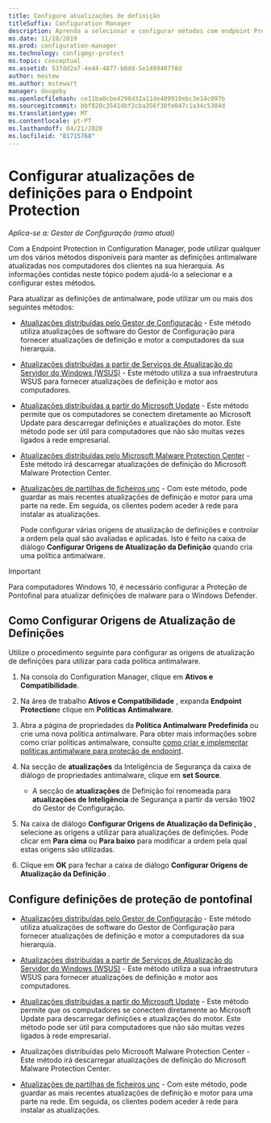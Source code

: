 ```yaml
---
title: Configure atualizações de definição
titleSuffix: Configuration Manager
description: Aprenda a selecionar e configurar métodos com endpoint Protection in Configuration Manager para manter as definições antimalware atualizadas nos computadores dos clientes.
ms.date: 11/18/2019
ms.prod: configuration-manager
ms.technology: configmgr-protect
ms.topic: conceptual
ms.assetid: 537dd2a7-4e44-4877-b8dd-5e1499407f8d
author: mestew
ms.author: mstewart
manager: dougeby
ms.openlocfilehash: ce11ba0cbe4298d32a11de409910ebc3e14c097b
ms.sourcegitcommit: bbf820c35414bf2cba356f30fe047c1a34c5384d
ms.translationtype: MT
ms.contentlocale: pt-PT
ms.lasthandoff: 04/21/2020
ms.locfileid: "81715768"
---
```

# <a name="configure-definition-updates-for-endpoint-protection"></a>Configurar atualizações de definições para o Endpoint Protection  

*Aplica-se a: Gestor de Configuração (ramo atual)*

 Com a Endpoint Protection in Configuration Manager, pode utilizar qualquer um dos vários métodos disponíveis para manter as definições antimalware atualizadas nos computadores dos clientes na sua hierarquia. As informações contidas neste tópico podem ajudá-lo a selecionar e a configurar estes métodos.

 Para atualizar as definições de antimalware, pode utilizar um ou mais dos seguintes métodos:

- [Atualizações distribuídas pelo Gestor de Configuração](endpoint-definitions-configmgr.md) - Este método utiliza atualizações de software do Gestor de Configuração para fornecer atualizações de definição e motor a computadores da sua hierarquia.

- [Atualizações distribuídas a partir de Serviços de Atualização do Servidor do Windows (WSUS)](endpoint-definitions-wsus.md) - Este método utiliza a sua infraestrutura WSUS para fornecer atualizações de definição e motor aos computadores.

- [Atualizações distribuídas a partir do Microsoft Update](endpoint-definitions-microsoft-updates.md) - Este método permite que os computadores se conectem diretamente ao Microsoft Update para descarregar definições e atualizações do motor. Este método pode ser útil para computadores que não são muitas vezes ligados à rede empresarial.

- [Atualizações distribuídas pelo Microsoft Malware Protection Center](endpoint-definitions-protection-center.md) - Este método irá descarregar atualizações de definição do Microsoft Malware Protection Center.

- [Atualizações de partilhas de ficheiros unc](endpoint-definitions-network.md) - Com este método, pode guardar as mais recentes atualizações de definição e motor para uma parte na rede. Em seguida, os clientes podem aceder à rede para instalar as atualizações.

  Pode configurar várias origens de atualização de definições e controlar a ordem pela qual são avaliadas e aplicadas. Isto é feito na caixa de diálogo **Configurar Origens de Atualização da Definição** quando cria uma política antimalware.

> [!IMPORTANT]
>  Para computadores Windows 10, é necessário configurar a Proteção de Pontofinal para atualizar definições de malware para o Windows Defender.

## <a name="how-to-configure-definition-update-sources"></a>Como Configurar Origens de Atualização de Definições
 Utilize o procedimento seguinte para configurar as origens de atualização de definições para utilizar para cada política antimalware.

1.  Na consola do Configuration Manager, clique em **Ativos e Compatibilidade**.

2.  Na área de trabalho **Ativos e Compatibilidade** , expanda **Endpoint Protection**e clique em **Políticas Antimalware**.

3.  Abra a página de propriedades da **Política Antimalware Predefinida** ou crie uma nova política antimalware. Para obter mais informações sobre como criar políticas antimalware, consulte [como criar e implementar políticas antimalware para proteção de endpoint](endpoint-antimalware-policies.md).

4.  Na secção de **atualizações** da Inteligência de Segurança da caixa de diálogo de propriedades antimalware, clique em **set Source**.
    - A secção de **atualizações** de Definição foi renomeada para **atualizações de Inteligência** de Segurança a partir da versão 1902 do Gestor de Configuração.

5.  Na caixa de diálogo **Configurar Origens de Atualização da Definição** , selecione as origens a utilizar para atualizações de definições. Pode clicar em **Para cima** ou **Para baixo** para modificar a ordem pela qual estas origens são utilizadas.

6.  Clique em **OK** para fechar a caixa de diálogo **Configurar Origens de Atualização da Definição** .

## <a name="configure-endpoint-protection-definitions"></a>Configure definições de proteção de pontofinal

-   [Atualizações distribuídas pelo Gestor de Configuração](endpoint-definitions-configmgr.md) - Este método utiliza atualizações de software do Gestor de Configuração para fornecer atualizações de definição e motor a computadores da sua hierarquia.

-   [Atualizações distribuídas a partir de Serviços de Atualização do Servidor do Windows (WSUS)](endpoint-definitions-wsus.md) - Este método utiliza a sua infraestrutura WSUS para fornecer atualizações de definição e motor aos computadores.

-   [Atualizações distribuídas a partir do Microsoft Update](endpoint-definitions-microsoft-updates.md) - Este método permite que os computadores se conectem diretamente ao Microsoft Update para descarregar definições e atualizações do motor. Este método pode ser útil para computadores que não são muitas vezes ligados à rede empresarial.

-   Atualizações distribuídas pelo Microsoft Malware Protection Center - Este método irá descarregar atualizações de definição do Microsoft Malware Protection Center.

-   [Atualizações de partilhas de ficheiros unc](endpoint-definitions-network.md) - Com este método, pode guardar as mais recentes atualizações de definição e motor para uma parte na rede. Em seguida, os clientes podem aceder à rede para instalar as atualizações.
